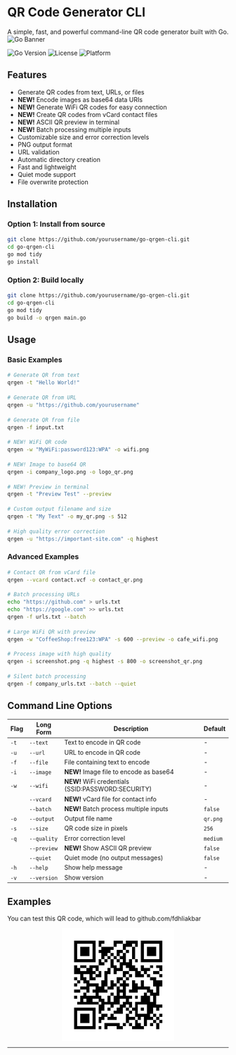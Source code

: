 # QR Code Generator CLI

A simple, fast, and powerful command-line QR code generator built with Go.
<img src="https://i.pinimg.com/1200x/55/a9/ab/55a9aba97d1e214f849ab2e55f3dabff.jpg" alt="Go Banner"/>

![Go Version](https://img.shields.io/badge/Go-1.19+-00ADD8?style=flat&logo=go)
![License](https://img.shields.io/badge/license-MIT-green)
![Platform](https://img.shields.io/badge/platform-cross--platform-lightgrey)

## Features

- Generate QR codes from text, URLs, or files
- **NEW!** Encode images as base64 data URIs
- **NEW!** Generate WiFi QR codes for easy connection
- **NEW!** Create QR codes from vCard contact files
- **NEW!** ASCII QR preview in terminal
- **NEW!** Batch processing multiple inputs
- Customizable size and error correction levels
- PNG output format
- URL validation
- Automatic directory creation
- Fast and lightweight
- Quiet mode support
- File overwrite protection

## Installation

### Option 1: Install from source
```bash
git clone https://github.com/yourusername/go-qrgen-cli.git
cd go-qrgen-cli
go mod tidy
go install
```

### Option 2: Build locally
```bash
git clone https://github.com/yourusername/go-qrgen-cli.git
cd go-qrgen-cli
go mod tidy
go build -o qrgen main.go
```

## Usage

### Basic Examples

```bash
# Generate QR from text
qrgen -t "Hello World!"

# Generate QR from URL
qrgen -u "https://github.com/yourusername"

# Generate QR from file
qrgen -f input.txt

# NEW! WiFi QR code
qrgen -w "MyWiFi:password123:WPA" -o wifi.png

# NEW! Image to base64 QR
qrgen -i company_logo.png -o logo_qr.png

# NEW! Preview in terminal
qrgen -t "Preview Test" --preview

# Custom output filename and size
qrgen -t "My Text" -o my_qr.png -s 512

# High quality error correction
qrgen -u "https://important-site.com" -q highest
```

### Advanced Examples

```bash
# Contact QR from vCard file
qrgen --vcard contact.vcf -o contact_qr.png

# Batch processing URLs
echo "https://github.com" > urls.txt
echo "https://google.com" >> urls.txt
qrgen -f urls.txt --batch

# Large WiFi QR with preview
qrgen -w "CoffeeShop:free123:WPA" -s 600 --preview -o cafe_wifi.png

# Process image with high quality
qrgen -i screenshot.png -q highest -s 800 -o screenshot_qr.png

# Silent batch processing
qrgen -f company_urls.txt --batch --quiet
```

## Command Line Options

| Flag | Long Form | Description | Default |
|------|-----------|-------------|---------|
| `-t` | `--text` | Text to encode in QR code | - |
| `-u` | `--url` | URL to encode in QR code | - |
| `-f` | `--file` | File containing text to encode | - |
| `-i` | `--image` | **NEW!** Image file to encode as base64 | - |
| `-w` | `--wifi` | **NEW!** WiFi credentials (SSID:PASSWORD:SECURITY) | - |
| | `--vcard` | **NEW!** vCard file for contact info | - |
| | `--batch` | **NEW!** Batch process multiple inputs | `false` |
| `-o` | `--output` | Output file name | `qr.png` |
| `-s` | `--size` | QR code size in pixels | `256` |
| `-q` | `--quality` | Error correction level | `medium` |
| | `--preview` | **NEW!** Show ASCII QR preview | `false` |
| | `--quiet` | Quiet mode (no output messages) | `false` |
| `-h` | `--help` | Show help message | - |
| `-v` | `--version` | Show version | - |


## Examples

<p>You can test this QR code, which will lead to github.com/fdhliakbar</p>
<div style="display: flex; justify-content:center">
<img src="./github.png" alt="Github QR Code"/>
</div>

---
